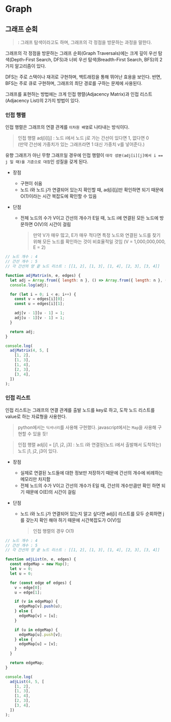 # Graph

## 그래프 순회

> : 그래프 탐색이라고도 하며, 그래프의 각 정점을 방문하는 과정을 말한다.

그래프의 각 정점을 방문하는 그래프 순회(Graph Traversals)에는 크게 깊이 우선 탐색(Depth-First Search, DFS)과 너비 우선 탐색(Breadth-First Search, BFS)의 2가지 알고리즘이 있다.

DFS는 주로 스택이나 재귀로 구현하며, 백트래킹을 통해 뛰어난 효용을 보인다. 반면, BFS는 주로 큐로 구현하며, 그래프의 최단 경로를 구하는 문제에 사용된다.

그래프를 표현하는 방법에는 크게 인접 행렬(Adjacency Matrix)과 인접 리스트(Adjacency List)의 2가지 방법이 있다.

### 인접 행렬

인접 행렬은 그래프의 연결 관계를 `이차원 배열`로 나타내는 방식이다.

> 인접 행렬 adj[i][j] : 노드 i에서 노드 j로 가는 간선이 있다면 1, 없다면 0<br>
> (만약 간선에 가중치가 있는 그래프라면 1 대신 가중치 v를 넣어준다.)

유향 그래프가 아닌 무향 그래프일 경우에 인접 행렬이 `대각 성분(adj[i][j]에서 i == j 일 때)을 기준으로 대칭`인 성질을 갖게 된다.

- 장점

  - 구현이 쉬움
  - 노드 i와 노드 j가 연결되어 있는지 확인할 때, adj[i][j]만 확인하면 되기 때문에 O(1)이라는 시간 복잡도에 확인할 수 있음

- 단점
  - 전체 노드의 수가 V이고 간선의 개수가 E일 때, 노드 i에 연결된 모든 노드에 방문하면 O(V)의 시간이 걸림
    > 만약 V가 매우 많고, E가 매우 적다면 특정 노드와 연결된 노드를 찾기 위해 모든 노드를 확인하는 것이 비효율적일 것임 (V = 1,000,000,000, E = 2)

```jsx
// 노드 개수 : 4
// 간선 개수 : 5
// 각 간선의 양 끝 노드 리스트 : [[1, 2], [1, 3], [1, 4], [2, 3], [3, 4]]

function adjMatrix(n, e, edges) {
  let adj = Array.from({ length: n }, () => Array.from({ length: n }, () => 0));
  console.log(adj);

  for (let i = 0; i < e; i++) {
    const v = edges[i][0];
    const u = edges[i][1];

    adj[v - 1][u - 1] = 1;
    adj[u - 1][v - 1] = 1;
  }

  return adj;
}

console.log(
  adjMatrix(4, 5, [
    [1, 2],
    [1, 3],
    [1, 4],
    [2, 3],
    [3, 4],
  ])
);
```

### 인접 리스트

인접 리스트는 그래프의 연결 관계를 출발 노드를 key로 하고, 도착 노드 리스트를 value로 하는 자료형을 사용한다.

> python에서는 `딕셔너리`를 사용해 구현했다.
> javascript에서는 `Map`을 사용해 구현할 수 있을 듯!

> 인접 행렬 adj[i] = [j1, j2, j3] : 노드 i와 연결된(노드 i에서 출발해서 도착하는) 노드 j1, j2, j3이 있다.

- 장점

  - 실제로 연결된 노드들에 대한 정보만 저장하기 때문에 간선의 개수에 비례하는 메모리만 차지함
  - 전체 노드의 수가 V이고 간선의 개수가 E일 때, 간선의 개수만큼만 확인 하면 되기 때문에 O(E)의 시간이 걸림

- 단점
  - 노드 i와 노드 j가 연결되어 있는지 알고 싶다면 adj[i] 리스트를 모두 순회하면 j를 갖는지 확인 해야 하기 때문에 시간복잡도가 O(V)임
    > 인접 행렬의 경우 O(1)

```jsx
// 노드 개수 : 4
// 간선 개수 : 5
// 각 간선의 양 끝 노드 리스트 : [[1, 2], [1, 3], [1, 4], [2, 3], [3, 4]]

function adjList(n, e, edges) {
  const edgeMap = new Map();
  let v = 0;
  let u = 0;

  for (const edge of edges) {
    v = edge[0];
    u = edge[1];

    if (v in edgeMap) {
      edgeMap[v].push(u);
    } else {
      edgeMap[v] = [u];
    }

    if (u in edgeMap) {
      edgeMap[u].push[v];
    } else {
      edgeMap[u] = [v];
    }
  }

  return edgeMap;
}

console.log(
  adjList(4, 5, [
    [1, 2],
    [1, 3],
    [1, 4],
    [2, 3],
    [3, 4],
  ])
);
```
